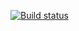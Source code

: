 [![Build status](https://ci.appveyor.com/api/projects/status/ll75pxsl9ayt09fa/branch/main?svg=true)](https://ci.appveyor.com/project/BykovPavel/selenium-test/branch/main)